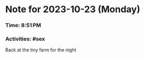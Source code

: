 # Note for 2023-10-23 (Monday)
### Time: 8:51 PM
### Activities: #sex

Back at the tiny farm for the night
